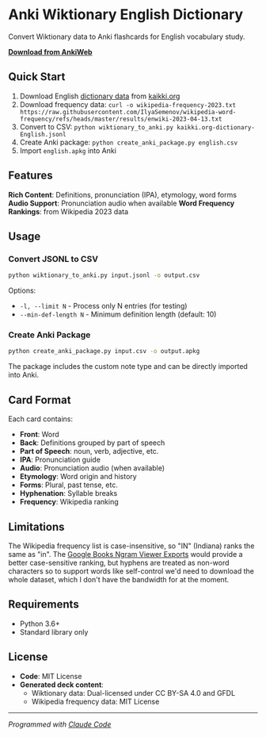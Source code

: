 # Anki Wiktionary English Dictionary

Convert Wiktionary data to Anki flashcards for English vocabulary study.

**[Download from AnkiWeb](https://ankiweb.net/shared/info/)**

## Quick Start

1. Download English [dictionary data](https://kaikki.org/dictionary/English/) from [kaikki.org](https://kaikki.org)
2. Download frequency data: `curl -o wikipedia-frequency-2023.txt https://raw.githubusercontent.com/IlyaSemenov/wikipedia-word-frequency/refs/heads/master/results/enwiki-2023-04-13.txt`
3. Convert to CSV: `python wiktionary_to_anki.py kaikki.org-dictionary-English.jsonl`
4. Create Anki package: `python create_anki_package.py english.csv`
5. Import `english.apkg` into Anki

## Features

**Rich Content**: Definitions, pronunciation (IPA), etymology, word forms
**Audio Support**: Pronunciation audio when available
**Word Frequency Rankings**: from Wikipedia 2023 data

## Usage

### Convert JSONL to CSV
```bash
python wiktionary_to_anki.py input.jsonl -o output.csv
```

Options:
- `-l, --limit N` - Process only N entries (for testing)
- `--min-def-length N` - Minimum definition length (default: 10)

### Create Anki Package
```bash
python create_anki_package.py input.csv -o output.apkg
```

The package includes the custom note type and can be directly imported into Anki.

## Card Format

Each card contains:
- **Front**: Word
- **Back**: Definitions grouped by part of speech
- **Part of Speech**: noun, verb, adjective, etc.
- **IPA**: Pronunciation guide
- **Audio**: Pronunciation audio (when available)
- **Etymology**: Word origin and history
- **Forms**: Plural, past tense, etc.
- **Hyphenation**: Syllable breaks
- **Frequency**: Wikipedia ranking

## Limitations

The Wikipedia frequency list is case-insensitive, so "IN" (Indiana) ranks the same as "in".
The [Google Books Ngram Viewer Exports](https://storage.googleapis.com/books/ngrams/books/datasetsv3.html) would provide a better case-sensitive ranking, but hyphens are treated as non-word characters so to support words like self-control we'd need to download the whole dataset, which I don't have the bandwidth for at the moment.

## Requirements

- Python 3.6+
- Standard library only

## License

- **Code**: MIT License
- **Generated deck content**:
  - Wiktionary data: Dual-licensed under CC BY-SA 4.0 and GFDL
  - Wikipedia frequency data: MIT License

---

*Programmed with [Claude Code](https://claude.ai/code)*